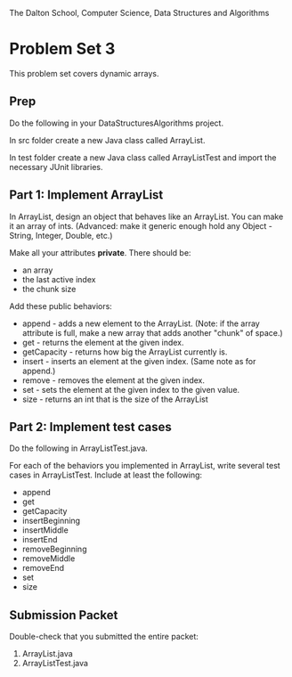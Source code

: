 The Dalton School, Computer Science, Data Structures and Algorithms

# Problem Set 3
This problem set covers dynamic arrays.

## Prep
Do the following in your DataStructuresAlgorithms project.

In src folder create a new Java class called ArrayList.

In test folder create a new Java class called ArrayListTest and import the necessary JUnit libraries.

## Part 1: Implement ArrayList
In ArrayList, design an object that behaves like an ArrayList. You can make it an array of ints. (Advanced: make it generic enough hold any Object - String, Integer, Double, etc.)

Make all your attributes **private**. There should be:
- an array
- the last active index
- the chunk size

Add these public behaviors:
- append - adds a new element to the ArrayList. (Note: if the array attribute is full, make a new array that adds another "chunk" of space.)
- get - returns the element at the given index.
- getCapacity - returns how big the ArrayList currently is.
- insert - inserts an element at the given index. (Same note as for append.)
- remove - removes the element at the given index.
- set - sets the element at the given index to the given value.
- size - returns an int that is the size of the ArrayList

## Part 2: Implement test cases
Do the following in ArrayListTest.java.

For each of the behaviors you implemented in ArrayList, write several test cases in ArrayListTest. Include at least the following:
- append
- get
- getCapacity
- insertBeginning
- insertMiddle
- insertEnd
- removeBeginning
- removeMiddle
- removeEnd
- set
- size

## Submission Packet
Double-check that you submitted the entire packet:

1. ArrayList.java
2. ArrayListTest.java
